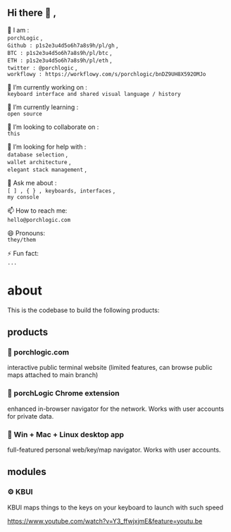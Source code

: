 ## Hi there 👋 ,

👥 I am :  
`porchLogic` ,  
`Github : p1s2e3u4d5o6h7a8s9h/pl/gh` ,  
`BTC : p1s2e3u4d5o6h7a8s9h/pl/btc` ,  
`ETH : p1s2e3u4d5o6h7a8s9h/pl/eth` ,  
`twitter : @porchlogic` ,  
`workflowy : https://workflowy.com/s/porchlogic/bnDZ9UH8X592OMJo`


🔭 I’m currently working on :  
`keyboard interface and shared visual language / history`

🌱 I’m currently learning :  
`open source`

👯 I’m looking to collaborate on :  
`this`

🤔 I’m looking for help with :  
`database selection` ,  
`wallet architecture` ,  
`elegant stack management` ,  

💬 Ask me about :  
`[ ] , { } , keyboards, interfaces` ,  
`my console`

📫 How to reach me:  
`hello@porchlogic.com`

😄 Pronouns:  
`they/them`


⚡ Fun fact:  
`...`


# about
This is the codebase to build the following products:

## products

### 💾 porchlogic.com
interactive public terminal website (limited features, can browse public maps attached to main branch)

### 💾 porchLogic Chrome extension
enhanced in-browser navigator for the network. Works with user accounts for private data.

### 💾 Win + Mac + Linux desktop app
full-featured personal web/key/map navigator. Works with user accounts.

## modules

### ⚙ KBUI
KBUI maps things
to the keys on your keyboard
to launch with such speed

https://www.youtube.com/watch?v=Y3_ffwjxjmE&feature=youtu.be

<!--
**porchlogic/porchLogic** is a ✨ _special_ ✨ repository because its `README.md` (this file) appears on your GitHub profile.
--!>
